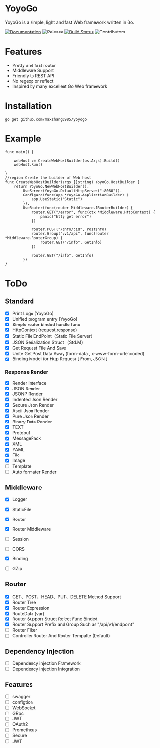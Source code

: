 # YoyoGo
YoyoGo is a simple, light and fast Web framework written in Go. 

[![Documentation](https://img.shields.io/badge/godoc-reference-blue.svg?color=24B898&style=for-the-badge&logo=go&logoColor=ffffff)](https://godoc.org/github.com/maxzhang1985/yoyogo)
![Release](https://img.shields.io/github/v/tag/maxzhang1985/yoyogo.svg?color=24B898&label=release&logo=github&sort=semver&style=for-the-badge)
[![Build Status](https://img.shields.io/travis/maxzhang1985/yoyogo.svg?style=for-the-badge&logo=travis)](https://travis-ci.org/maxzhang1985/yoyogo)
![Contributors](https://img.shields.io/github/contributors/maxzhang1985/yoyogo.svg?style=for-the-badge)


# Features
- Pretty and fast router 
- Middleware Support
- Friendly to REST API
- No regexp or reflect
- Inspired by many excellent Go Web framework

# Installation

`go get github.com/maxzhang1985/yoyogo`


# Example
```golang
func main() {

	webHost := CreateWebHostBuilder(os.Args).Build()
	webHost.Run()

}
//region Create the builder of Web host
func CreateWebHostBuilder(args []string) YoyoGo.HostBuilder {
	return YoyoGo.NewWebHostBuilder().
		UseServer(YoyoGo.DefaultHttpServer(":8080")).
		Configure(func(app *YoyoGo.ApplicationBuilder) {
			app.UseStatic("Static")
		}).
		UseRouter(func(router Middleware.IRouterBuilder) {
			router.GET("/error", func(ctx *Middleware.HttpContext) {
				panic("http get error")
			})
			
			router.POST("/info/:id", PostInfo)
			router.Group("/v1/api", func(router *Middleware.RouterGroup) {
				router.GET("/info", GetInfo)
			})

			router.GET("/info", GetInfo)
		})
}
```


# ToDo
## Standard
* [X] Print Logo (YoyoGo)
* [X] Unified program entry (YoyoGo)
* [X] Simple router binded handle func
* [X] HttpContext (request,response)
* [X] Static File EndPoint（Static File Server）
* [X] JSON Serialization Struct （Std.M）
* [X] Get Request File And Save
* [X] Unite Get Post Data Away (form-data , x-www-form-urlencoded)
* [X] Binding Model for Http Request ( From, JSON ) 
### Response Render
* [X] Render Interface
* [X] JSON Render
* [X] JSONP Render
* [X] Indented Json Render
* [X] Secure Json Render
* [X] Ascii Json Render
* [X] Pure Json Render
* [X] Binary Data Render
* [X] TEXT
* [X] Protobuf
* [X] MessagePack
* [X] XML
* [X] YAML
* [X] File
* [X] Image
* [ ] Template
* [ ] Auto formater Render

## Middleware
* [X] Logger
* [X] StaticFile
* [X] Router
* [X] Router Middleware
* [ ] Session
* [ ] CORS
* [X] Binding
* [ ] GZip	


## Router
* [x] GET、POST、HEAD、PUT、DELETE Method Support
* [x] Router Tree
* [x] Router Expression
* [x] RouteData (var)
* [x] Router Support Struct Refect Func Binded.
* [x] Router Support Prefix and Group Such as "/api/v1/endpoint"
* [ ] Router Filter
* [ ] Controller Router And Router Tempalte (Default)

## Dependency injection
* [ ] Dependency injection Framework
* [ ] Dependency injection Integration

## Features
* [ ] swagger
* [ ] configtion
* [ ] WebSocket
* [ ] GRpc
* [ ] JWT 
* [ ] OAuth2	 
* [ ] Prometheus 
* [ ] Secure
* [ ] JWT 
